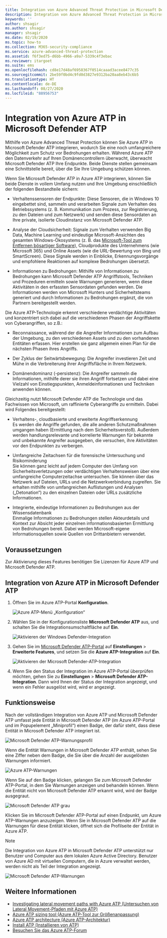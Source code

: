 ```yaml
---
title: Integration von Azure Advanced Threat Protection in Microsoft Defender ATP
description: Integration von Azure Advanced Threat Protection in Microsoft Defender ATP, damit sämtliche Bedrohungen ermittelt werden können
keywords: ''
author: shsagir
ms.author: shsagir
manager: shsagir
ms.date: 02/19/2020
ms.topic: how-to
ms.collection: M365-security-compliance
ms.service: azure-advanced-threat-protection
ms.assetid: f6f3ed75-d6bb-4966-a9a7-5339c4f3ebac
ms.reviewer: itargoet
ms.suite: ems
ms.openlocfilehash: cd8e17d48af6958367f0514caaad3acee8477c35
ms.sourcegitcommit: 2be59f0bd4c9fd0d3827e9312ba20aa8eb43c6b5
ms.translationtype: HT
ms.contentlocale: de-DE
ms.lasthandoff: 08/27/2020
ms.locfileid: "88956753"
---
```

# <a name="integrate-azure-atp-with-microsoft-defender-atp"></a>Integration von Azure ATP in Microsoft Defender ATP

Mithilfe von Azure Advanced Threat Protection können Sie Azure ATP in Microsoft Defender ATP integrieren, wodurch Sie eine noch umfangreichere Möglichkeit zum Schutz vor Bedrohungen erhalten. Während Azure ATP den Datenverkehr auf Ihren Domänencontrollern überwacht, überwacht Microsoft Defender ATP Ihre Endpunkte. Beide Dienste stellen gemeinsam eine Schnittstelle bereit, über die Sie Ihre Umgebung schützen können.

Wenn Sie Microsoft Defender ATP in Azure ATP integrieren, können Sie beide Dienste in vollem Umfang nutzen und Ihre Umgebung einschließlich der folgenden Bestandteile sichern:

- Verhaltenssensoren der Endpunkte: Diese Sensoren, die in Windows 10 eingebettet sind, sammeln und verarbeiten Signale zum Verhalten des Betriebssystems (z. B. Kommunikation zum Prozess, zur Registrierung, zu den Dateien und zum Netzwerk) und senden diese Sensordaten an Ihre private, isolierte Cloudinstanz von Microsoft Defender ATP.

- Analyse der Cloudsicherheit: Signale zum Verhalten verwenden Big Data, Machine Learning und eindeutige Microsoft-Ansichten des gesamten Windows-Ökosystems (z. B. das [Microsoft-Tool zum Entfernen bösartiger Software](https://www.microsoft.com/download/malicious-software-removal-tool-details.aspx)), Cloudprodukte des Unternehmens (wie Microsoft 365) und Online Assets (wie die URL-Bewertung von Bing und SmartScreen). Diese Signale werden in Einblicke, Erkennungsvorgänge und empfohlene Reaktionen auf komplexe Bedrohungen übersetzt.

- Informationen zu Bedrohungen: Mithilfe von Informationen zu Bedrohungen kann Microsoft Defender ATP Angriffstools, Techniken und Prozeduren ermitteln sowie Warnungen generieren, wenn diese Aktivitäten in den erfassten Sensordaten gefunden werden. Die Informationen werden von Microsoft Hunters und Sicherheitsteams generiert und durch Informationen zu Bedrohungen ergänzt, die von Partnern bereitgestellt werden.

Die Azure ATP-Technologie erkennt verschiedene verdächtige Aktivitäten und konzentriert sich dabei auf die verschiedenen Phasen der Angriffskette von Cyberangriffen, so z.B.:

- Reconnaissance, während der die Angreifer Informationen zum Aufbau der Umgebung, zu den verschiedenen Assets und zu den vorhandenen Entitäten erfassen. Hier erstellen sie ganz allgemein einen Plan für die nächsten Phasen ihres Angriffs.

- Der Zyklus der Seitwärtsbewegung: Die Angreifer investieren Zeit und Mühe in die Verbreiterung ihrer Angriffsfläche in Ihrem Netzwerk.

- Domänendominanz (-persistenz): Die Angreifer sammeln die Informationen, mithilfe derer sie ihren Angriff fortsetzen und dabei eine Vielzahl von Einstiegspunkten, Anmeldeinformationen und Techniken anwenden können.

Gleichzeitig nutzt Microsoft Defender ATP die Technologie und das Fachwissen von Microsoft, um raffinierte Cyberangriffe zu ermitteln. Dabei wird Folgendes bereitgestellt:

- Verhaltens-, cloudbasierte und erweiterte Angriffserkennung  
Es werden die Angriffe gefunden, die alle anderen Schutzmaßnahmen umgangen haben (Ermittlung nach dem Sicherheitsverstoß). Außerdem werden handlungsrelevante und korrelierte Warnungen für bekannte und unbekannte Angreifer ausgegeben, die versuchen, ihre Aktivitäten vor den Endpunkten zu verbergen.

- Umfangreiche Zeitachsen für die forensische Untersuchung und Risikominderung  
Sie können ganz leicht auf jedem Computer den Umfang von Sicherheitsverletzungen oder verdächtigen Verhaltensweisen über eine umfangreiche Computerzeitachse untersuchen. Sie können über das Netzwerk auf Dateien, URLs und die Netzwerkverbindung zugreifen. Sie erhalten mithilfe von umfangreichen Auflistungen und Analysen („Detonation“) zu den einzelnen Dateien oder URLs zusätzliche Informationen.

- Integrierte, eindeutige Informationen zu Bedrohungen aus der Wissensdatenbank  
Einmalige Informationen zu Bedrohungen stellen Akteurdetails und Kontext zur Absicht jeder einzelnen informationsbasierten Ermittlung von Bedrohungen bereit. Dabei werden Microsoft-eigene Informationsquellen sowie Quellen von Drittanbietern verwendet.

## <a name="prerequisites"></a>Voraussetzungen

Zur Aktivierung dieses Features benötigen Sie Lizenzen für Azure ATP und Microsoft Defender ATP.

## <a name="how-to-integrate-azure-atp-with-microsoft-defender-atp"></a>Integration von Azure ATP in Microsoft Defender ATP

1. Öffnen Sie im Azure ATP-Portal **Konfiguration**.

    ![Azure ATP-Menü „Konfiguration“](media/atp-configuration-wd.png)
1. Wählen Sie in der Konfigurationsliste **Microsoft Defender ATP** aus, und schalten Sie die Integrationsumschaltfläche auf **Ein**.

    ![Aktivieren der Windows Defender-Integration](media/enable-integration.png)

1. Gehen Sie im [Microsoft Defender ATP-Portal](https://securitycenter.windows.com/preferences/advanced) auf **Einstellungen** > **Erweiterte Features**, und setzen Sie die **Azure ATP-Integration** auf **Ein**.

    ![Aktivieren der Microsoft Defender-ATP-Integration](media/wd-atp-enable.png)

1. Wenn Sie den Status der Integration im Azure ATP-Portal überprüfen möchten, gehen Sie zu **Einstellungen** > **Microsoft Defender ATP-Integration**. Dann wird Ihnen der Status der Integration angezeigt, und wenn ein Fehler ausgelöst wird, wird er angezeigt.

## <a name="how-it-works"></a>Funktionsweise

Nach der vollständigen Integration von Azure ATP und Microsoft Defender ATP umfasst jede Entität in Microsoft Defender ATP (im Azure ATP-Portal und im Popupelement „Miniprofil“) einen Badge, der dafür steht, dass diese Entität in Microsoft Defender ATP integriert ist.

 ![Microsoft Defender ATP-Warnungsprofil](media/profile-alerts-wd.png)

Wenn die Entität Warnungen in Microsoft Defender ATP enthält, sehen Sie eine Ziffer neben dem Badge, die Sie über die Anzahl der ausgelösten Warnungen informiert.

 ![Azure ATP-Warnungen](media/atp-integrated-wd-icon-alerts.png)

Wenn Sie auf den Badge klicken, gelangen Sie zum Microsoft Defender ATP-Portal, in dem Sie Warnungen anzeigen und behandeln können. Wenn die Entität nicht von Microsoft Defender ATP erkannt wird, wird der Badge ausgegraut.

 ![Microsoft Defender ATP grau](media/wd-grey.png)

Klicken Sie im Microsoft Defender ATP-Portal auf einen Endpunkt, um Azure ATP-Warnungen anzuzeigen. Wenn Sie in Microsoft Defender ATP auf die Warnungen für diese Entität klicken, öffnet sich die Profilseite der Entität in Azure ATP.

 > [!NOTE]
 > Die Integration von Azure ATP in Microsoft Defender ATP unterstützt nur Benutzer und Computer aus dem lokalen Azure Active Directory. Benutzer von Azure AD mit virtuellen Computern, die in Azure verwaltet werden, werden nicht als Teil der Integration angezeigt.

![Microsoft Defender ATP-Warnungen](media/wd-atp-alerts.png)

## <a name="see-also"></a>Weitere Informationen

- [Investigating lateral movement paths with Azure ATP (Untersuchen von Lateral Movement-Pfaden mit Azure ATP)](use-case-lateral-movement-path.md)
- [Azure ATP sizing tool (Azure ATP-Tool zur Größenanpassung)](https://aka.ms/aatpsizingtool)
- [Azure ATP architecture (Azure ATP-Architektur)](atp-architecture.md)
- [Install ATP (Installieren von ATP)](install-atp-step1.md)
- [Besuchen Sie das Azure ATP-Forum](https://aka.ms/azureatpcommunity)
